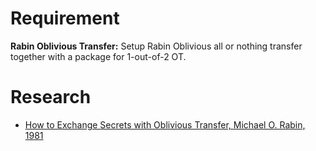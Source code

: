 
# Requirement

**Rabin Oblivious Transfer:** Setup Rabin Oblivious all or nothing transfer together with a package for 1-out-of-2 OT.

# Research

- [How to Exchange Secrets with Oblivious Transfer, Michael O. Rabin, 1981](../blob/master/papers/Rabin-Oblivious-Transfer.pdf)